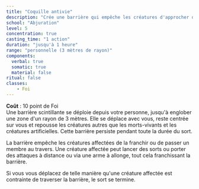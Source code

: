 ```yaml
---
title: "Coquille antivie"
description: "Crée une barrière qui empêche les créatures d'approcher du PJ."
school: "Abjuration"
level: 5
concentration: true
casting_time: "1 action"
duration: "jusqu'à 1 heure"
range: "personnelle (3 mètres de rayon)"
components:
  verbal: true
  somatic: true
  material: false
ritual: false
classes:
    - Foi
---
```

**Coût** : 10 point de Foi   
Une barrière scintillante se déploie depuis votre personne, jusqu'à englober une zone d'un rayon de 3  mètres. Elle se déplace avec vous, reste centrée sur vous et repousse les créatures autres que les morts-vivants et les créatures artificielles. Cette barrière persiste pendant toute la durée du sort.

La barrière empêche les créatures affectées de la franchir ou de passer un membre au travers. Une créature affectée peut lancer des sorts ou porter des attaques à distance ou via une arme à allonge, tout cela franchissant la barrière.

Si vous vous déplacez de telle manière qu'une créature affectée est contrainte de traverser la barrière, le sort se termine.
